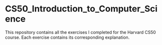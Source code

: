# CS50_Introduction_to_Computer_Science
This repository contains all the exercises I completed for the Harvard CS50 course. Each exercise contains its corresponding explanation.
